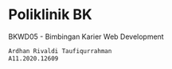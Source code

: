# Poliklinik BK

BKWD05 - Bimbingan Karier Web Development

```bash
Ardhan Rivaldi Taufiqurrahman
A11.2020.12609
```
